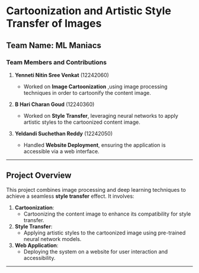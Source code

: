 # Cartoonization and Artistic Style Transfer of Images

## Team Name: ML Maniacs

### Team Members and Contributions
1. **Yenneti Nitin Sree Venkat** (12242060)  
   - Worked on **Image Cartoonization** ,using image processing techniques in order to cartoonify the content image.  
   
2. **B Hari Charan Goud** (12240360)  
   - Worked on **Style Transfer**, leveraging neural networks to apply artistic styles to the cartoonized content image.  
   
3. **Yeldandi Suchethan Reddy** (12242050)  
   - Handled **Website Deployment**, ensuring the application is accessible via a web interface.

---
## Project Overview
This project combines image processing and deep learning techniques to achieve a seamless **style transfer** effect. It involves:
1. **Cartoonization**:
   - Cartoonizing the content image to enhance its compatibility for style transfer.
2. **Style Transfer**:
   - Applying artistic styles to the cartoonized image using pre-trained neural network models.
3. **Web Application**:
   - Deploying the system on a website for user interaction and accessibility.
     
---
     
